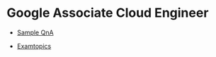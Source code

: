 # Google Associate Cloud Engineer

- [Sample QnA](https://docs.google.com/forms/d/e/1FAIpQLSfexWKtXT2OSFJ-obA4iT3GmzgiOCGvjrT9OfxilWC1yPtmfQ/viewform)

- [Examtopics](https://www.examtopics.com/exams/google/associate-cloud-engineer/view/)
<!--

Q2

You need to create a custom VPC with a single subnet. The subnet's range must be as large as possible. Which range should you use?
A. 0.0.0.0/0
B. 10.0.0.0/8
C. 172.16.0.0/12
D. 192.168.0.0/16

B

In Google Cloud Platform (GCP), when creating a VPC network, you should use the IP ranges that are reserved for private networks as defined by the RFC 1918. Here are the private IP address ranges defined by RFC 1918:

10.0.0.0 to 10.255.255.255 (10.0.0.0/8)
172.16.0.0 to 172.31.255.255 (172.16.0.0/12)
192.168.0.0 to 192.168.255.255 (192.168.0.0/16)
From the provided options:

A. 0.0.0.0/0: This is not a private IP address range. It represents all possible IP addresses.

B. 10.0.0.0/8: This is a private IP range that covers all IP addresses from 10.0.0.0 to 10.255.255.255. It's the largest range among the options.

C. 172.16.0.0/12: This is a private IP range, but it's smaller than 10.0.0.0/8.

D. 192.168.0.0/16: This is also a private IP range, but it's smaller than both B and C.

So, if you want the subnet's range to be as large as possible:

The correct answer is B. 10.0.0.0/8.


Q3

You want to select and configure a cost-effective solution for relational data on Google Cloud Platform. You are working with a small set of operational data in one geographic location. You need to support point-in-time recovery. What should you do?
A. Select Cloud SQL (MySQL). Verify that the enable binary logging option is selected.
B. Select Cloud SQL (MySQL). Select the create failover replicas option.
C. Select Cloud Spanner. Set up your instance with 2 nodes.
D. Select Cloud Spanner. Set up your instance as multi-regional.

A

특정 시점 복구를 사용하려면 바이너리 로깅을 활성화해야 합니다. 

바이너리 로깅을 활성화하면 쓰기 성능이 약간 저하됩니다.

B가 적합하지 않은 이유는 Failover replicas는 특정 시점을 기록하지 않고 복구를 위해 마지막 상태만 백업하기 때문입니다. Cloud Spanner는 대규모 데이터 세트에 적합하므로 C, D가 올바르지 않습니다.


Q4

You want to configure autohealing for network load balancing for a group of Compute Engine instances that run in multiple zones, using the fewest possible steps.
You need to configure re-creation of VMs if they are unresponsive after 3 attempts of 10 seconds each. What should you do?
A. Create an HTTP load balancer with a backend configuration that references an existing instance group. Set the health check to healthy (HTTP)
B. Create an HTTP load balancer with a backend configuration that references an existing instance group. Define a balancing mode and set the maximum RPS to 10.
C. Create a managed instance group. Set the Autohealing health check to healthy (HTTP)
D. Create a managed instance group. Verify that the autoscaling setting is on.

C

A, B에 해당하는 로드 밸런서 상태 확인은 VM을 중지하고 새 VM을 회전시키지 않으며 트래픽을 정상 VM으로 만 리디렉션합니다. 특히 B는 RPS가 균형을 위해 VM에 대한 초당 요청은 치유와 관련 없음

또한, 자동 확장이 관련이 없으므로 D는 잘못되었습니다.


Q5

You are using multiple configurations for gcloud. You want to review the configured Kubernetes Engine cluster of an inactive configuration using the fewest possible steps. What should you do?
A. Use gcloud config configurations describe to review the output.
B. Use gcloud config configurations activate and gcloud config list to review the output.
C. Use kubectl config get-contexts to review the output.
D. Use kubectl config use-context and kubectl config view to review the output.

D

Answer A: Using `gcloud config configurations described` will only show you the details of the current configuration, not the Kubernetes Engine cluster of an inactive configuration.

Answer B: Using `gcloud config configurations activate` and `gcloud config list` to review the output will only show you the list of configurations and activate one of them, but it won't provide you with the details of the Kubernetes Engine cluster of an inactive configuration.

Answer C: Using `kubectl config get-contexts` will only list the available contexts, including their clusters, but it won't provide you with the details of the Kubernetes Engine cluster of an inactive configuration.


Q9

You are deploying an application to App Engine. You want the number of instances to scale based on request rate. You need at least 3 unoccupied instances at all times. Which scaling type should you use?
A. Manual Scaling with 3 instances.
B. Basic Scaling with min_instances set to 3.
C. Basic Scaling with max_instances set to 3.
D. Automatic Scaling with min_idle_instances set to 3.

D

Q11
You need a dynamic way of provisioning VMs on Compute Engine. The exact specifications will be in a dedicated configuration file. You want to follow Google's recommended practices. Which method should you use?
A. Deployment Manager
B. Cloud Composer
C. Managed Instance Group
D. Unmanaged Instance Group

A

Deployment Manager is a configuration management tool that allows you to define and deploy a set of resources, including Compute Engine VMs, in a declarative manner. 

Managed Instance Group (option C) and Unmanaged Instance Group (option D) are Compute Engine features that allow you to group related VM instances and manage them as a single entity. However, they do not provide a dynamic way of provisioning VMs based on a configuration file like Deployment Manager does.

Managed Instance Groups (MIG) and Unmanaged Instance Groups can be used for managing groups of identical instances, but they might not be as suitable for dynamic provisioning based on a configuration file, as they are designed for maintaining a specified number of instances in a group.


Q13
You have a Dockerfile that you need to deploy on Kubernetes Engine. What should you do?
A. Use kubectl app deploy <dockerfilename>.
B. Use gcloud app deploy <dockerfilename>.
C. Create a docker image from the Dockerfile and upload it to Container Registry. Create a Deployment YAML file to point to that image. Use kubectl to create the deployment with that file.
D. Create a docker image from the Dockerfile and upload it to Cloud Storage. Create a Deployment YAML file to point to that image. Use kubectl to create the deployment with that file.

C
도커파일에서 도커 이미지를 만들고 컨테이너 레지스트에 업로드 후 해당 이미지를 가리키는 배포 YAML 파일을 만들어야 함, 또한 kubectl을 사용하여 GKE로 푸시 처리함

참고로 컨테이너 레지스트리는 도커 파일이 저장되는 곳으로 GKE, Cloud Run 또는

App Engine flexible에 배포 가능함

A의 경우는 도커 파일만 언급되었고 컨테이너 이미지가 없어서 불가함


Q20
You created an instance of SQL Server 2017 on Compute Engine to test features in the new version. You want to connect to this instance using the fewest number of steps. What should you do?
A. Install a RDP client on your desktop. Verify that a firewall rule for port 3389 exists.
B. Install a RDP client in your desktop. Set a Windows username and password in the GCP Console. Use the credentials to log in to the instance.
C. Set a Windows password in the GCP Console. Verify that a firewall rule for port 22 exists. Click the RDP button in the GCP Console and supply the credentials to log in.
D. Set a Windows username and password in the GCP Console. Verify that a firewall rule for port 3389 exists. Click the RDP button in the GCP Console, and supply the credentials to log in.

D
RDP 클릭 시 사용자 이름과 암호를 묻는 메시지가 표시되므로
이러한 자격 증명을 설정하고 포트가 열려 있는지 확인 후 연결을 해야 함
RDP 클라이언트를 다운로드해도 콘솔에서 RDP 파일 다운로드가 필요하여 수행 단계가 복잡함

* Remote Desktop Protocol (원격 데스크톱 프로토콜)

Q21
You have one GCP account running in your default region and zone and another account running in a non-default region and zone. You want to start a new
Compute Engine instance in these two Google Cloud Platform accounts using the command line interface. What should you do?
A. Create two configurations using gcloud config configurations create [NAME]. Run gcloud config configurations activate [NAME] to switch between accounts when running the commands to start the Compute Engine instances.
B. Create two configurations using gcloud config configurations create [NAME]. Run gcloud configurations list to start the Compute Engine instances.
C. Activate two configurations using gcloud configurations activate [NAME]. Run gcloud config list to start the Compute Engine instances.
D. Activate two configurations using gcloud configurations activate [NAME]. Run gcloud configurations list to start the Compute Engine instances.

A

두 개의 컨피그를 생성 후 원하는 구성을 활성화하는 것이 맞음

또한 gcloud config list 명령은 현재 활성 구성에 대한 속성을 나열할 뿐 컨피그를 시작하지 않으며

gcloud config configurations create [NAME] 명령어를 사용하는 것이 맞음


Q23
You are building a pipeline to process time-series data. Which Google Cloud Platform services should you put in boxes 1,2,3, and 4?

A. Cloud Pub/Sub, Cloud Dataflow, Cloud Datastore, BigQuery
B. Firebase Messages, Cloud Pub/Sub, Cloud Spanner, BigQuery
C. Cloud Pub/Sub, Cloud Storage, BigQuery, Cloud Bigtable
D. Cloud Pub/Sub, Cloud Dataflow, Cloud Bigtable, BigQuery

D

BigTable은 time-series data 스토리지에 적합함


Q24
You have a project for your App Engine application that serves a development environment. The required testing has succeeded and you want to create a new project to serve as your production environment. What should you do?
A. Use gcloud to create the new project, and then deploy your application to the new project.
B. Use gcloud to create the new project and to copy the deployed application to the new project.
C. Create a Deployment Manager configuration file that copies the current App Engine deployment into a new project.
D. Deploy your application again using gcloud and specify the project parameter with the new project name to create the new project.

A

Option B is wrong as the option to use gcloud app cp does not exist.
Option C is wrong as Deployment Manager does not copy the application, but allows you to specify all the resources needed for your application in a declarative format using yaml


Q27
You have sensitive data stored in three Cloud Storage buckets and have enabled data access logging. You want to verify activities for a particular user for these buckets, using the fewest possible steps. You need to verify the addition of metadata labels and which files have been viewed from those buckets. What should you do?
A. Using the GCP Console, filter the Activity log to view the information.
B. Using the GCP Console, filter the Stackdriver log to view the information.
C. View the bucket in the Storage section of the GCP Console.
D. Create a trace in Stackdriver to view the information.

A

활동 로깅은 앱 사용자의 요청을 참조하기 때문

활동 로그와 감사 로그는 모두 stackdriver 로그이나 활동 로그는 사용자의 요청을 참조하고

감사 로그는 관리자의 요청을 참조함. 질문은 특정 사용자의 활동을 확인하고 싶다고 함


Q28
You are the project owner of a GCP project and want to delegate control to colleagues to manage buckets and files in Cloud Storage. You want to follow Google- recommended practices. Which IAM roles should you grant your colleagues?

A. Project Editor
B. Storage Admin
C. Storage Object Admin
D. Storage Object Creator

​

정답 : B

스토리지 관리자는 버킷 및 객체에 대한 모든 권한을 부여함
delegate를 통해 colleagues(동료)에게 권한을 위임한다는 문제가 핵심
(C) doesn't have control over the buckets.

Q29

You have an object in a Cloud Storage bucket that you want to share with an external company. The object contains sensitive data. You want access to the content to be removed after four hours. The external company does not have a Google account to which you can grant specific user-based access privileges. You want to use the most secure method that requires the fewest steps. What should you do?
A. Create a signed URL with a four-hour expiration and share the URL with the company.
B. Set object access to 'public' and use object lifecycle management to remove the object after four hours.
C. Configure the storage bucket as a static website and furnish the object's URL to the company. Delete the object from the storage bucket after four hours.
D. Create a new Cloud Storage bucket specifically for the external company to access. Copy the object to that bucket. Delete the bucket after four hours have passed.

A
Signed URL 사용하면 시간제한을 둘 수 있음
Answer C is incorrect because configuring the storage bucket as a static website would make the entire bucket contents available publicly, which is not secure.

Q30
You are creating a Google Kubernetes Engine (GKE) cluster with a cluster autoscaler feature enabled. You need to make sure that each node of the cluster will run a monitoring pod that sends container metrics to a third-party monitoring solution. What should you do?
A. Deploy the monitoring pod in a StatefulSet object.
B. Deploy the monitoring pod in a DaemonSet object.
C. Reference the monitoring pod in a Deployment object.
D. Reference the monitoring pod in a cluster initializer at the GKE cluster creation time.

B

Daemonset 개체에 모니터링 pod을 배포하면 모든 컨테니어 측정 항목을 내보낼 수 있음

DaemonSets ensure that one running instance of the pod is scheduled on every node in the cluster. This means that even if the cluster autoscaler scales the cluster up or down, the monitoring pod will continue to run on each node.


Q31
You want to send and consume Cloud Pub/Sub messages from your App Engine application. The Cloud Pub/Sub API is currently disabled. You will use a service account to authenticate your application to the API. You want to make sure your application can use Cloud Pub/Sub. What should you do?
A. Enable the Cloud Pub/Sub API in the API Library on the GCP Console.
B. Rely on the automatic enablement of the Cloud Pub/Sub API when the Service Account accesses it.
C. Use Deployment Manager to deploy your application. Rely on the automatic enablement of all APIs used by the application being deployed.
D. Grant the App Engine Default service account the role of Cloud Pub/Sub Admin. Have your application enable the API on the first connection to Cloud Pub/ Sub.

A
프로젝트에 Pub/Sub API 사용 설정을 먼저 활성화해야 함

Q34
You want to verify the IAM users and roles assigned within a GCP project named my-project. What should you do?
A. Run gcloud iam roles list. Review the output section.
B. Run gcloud iam service-accounts list. Review the output section.
C. Navigate to the project and then to the IAM section in the GCP Console. Review the members and roles.
D. Navigate to the project and then to the Roles section in the GCP Console. Review the roles and status.

C

프로젝트 선택 후 IAM 클릭 후 사용자와 역할을 확인해야 돼서 C가 정답

A는 역할에 대한 정보만 제공해서 오답, B는 서비스 계정만 제공해서 오답

D는 IAM 내부에 있는 내용이라서 오답

To verify the IAM users and roles assigned within a GCP project, you can navigate to the project and then to the IAM section in the GCP Console. In the IAM section, you can review the members and roles assigned to the project. This will allow you to see who has what level of access to the project resources.

Answer A is incorrect because it lists the roles available in the project, but it does not show the IAM users and roles assigned to those roles.

Answer B is incorrect because it lists the service accounts in the project, but it does not show the IAM users and roles assigned to those service accounts.

Answer D is incorrect because it lists the roles available in the project, but it does not show the IAM users and roles assigned to those roles.

Q37
You created a Google Cloud Platform project with an App Engine application inside the project. You initially configured the application to be served from the us- central region. Now you want the application to be served from the asia-northeast1 region. What should you do?
A. Change the default region property setting in the existing GCP project to asia-northeast1.
B. Change the region property setting in the existing App Engine application from us-central to asia-northeast1.
C. Create a second App Engine application in the existing GCP project and specify asia-northeast1 as the region to serve your application.
D. Create a new GCP project and create an App Engine application inside this new project. Specify asia-northeast1 as the region to serve your application.

D

프로젝트 내에 App Engine 애플리케이션이 하나만 있을 수 있기 때문
C는 GCP에 두 개의 앱 엔진 애플리케이션이 있을 수 없기 때문에 오답
또한, 생성된 후 App Engine 애플리케이션의 위치를 변경할 수 없기 때문에 A, B는 오답

Q40
You have an instance group that you want to load balance. You want the load balancer to terminate the client SSL session. The instance group is used to serve a public web application over HTTPS. You want to follow Google-recommended practices. What should you do?
A. Configure an HTTP(S) load balancer.
B. Configure an internal TCP load balancer.
C. Configure an external SSL proxy load balancer.
D. Configure an external TCP proxy load balancer.

A

Google recommends using an HTTP(S) load balancer for terminating SSL sessions and load-balancing traffic to an instance group serving a public web application over HTTPS.

Q41

You have 32 GB of data in a single file that you need to upload to a Nearline Storage bucket. The WAN connection you are using is rated at 1 Gbps, and you are the only one on the connection. You want to use as much of the rated 1 Gbps as possible to transfer the file rapidly. How should you upload the file?
A. Use the GCP Console to transfer the file instead of gsutil.
B. Enable parallel composite uploads using gsutil on the file transfer.
C. Decrease the TCP window size on the machine initiating the transfer.
D. Change the storage class of the bucket from Nearline to Multi-Regional.

B

Correct answer is B as the bandwidth is good and its a single file, gsutil parallel composite uploads can be used to split the large file and upload in parallel.Refer GCP documentation

Q47
You want to configure 10 Compute Engine instances for availability when maintenance occurs. Your requirements state that these instances should attempt to automatically restart if they crash. Also, the instances should be highly available including during system maintenance. What should you do?
A. Create an instance template for the instances. Set the 'Automatic Restart' to on. Set the 'On-host maintenance' to Migrate VM instance. Add the instance template to an instance group.
B. Create an instance template for the instances. Set 'Automatic Restart' to off. Set 'On-host maintenance' to Terminate VM instances. Add the instance template to an instance group.
C. Create an instance group for the instances. Set the 'Autohealing' health check to healthy (HTTP).
D. Create an instance group for the instance. Verify that the 'Advanced creation options' setting for 'do not retry machine creation' is set to off.

A

Q48
C. Set Content-Type metadata to application/pdf on the PDF file objects.


Q49
You have a virtual machine that is currently configured with 2 vCPUs and 4 GB of memory. It is running out of memory. You want to upgrade the virtual machine to have 8 GB of memory. What should you do?
A. Rely on live migration to move the workload to a machine with more memory.
B. Use gcloud to add metadata to the VM. Set the key to required-memory-size and the value to 8 GB.
C. Stop the VM, change the machine type to n1-standard-8, and start the VM.
D. Stop the VM, increase the memory to 8 GB, and start the VM.

D

n1-standard-8은 8GB 메모리가 아니라 8개의 CPU 사용을 의미함

VM 인스턴스를 중지하지 않고 메모리 증설은 불가함

Q50
You have production and test workloads that you want to deploy on Compute Engine. Production VMs need to be in a different subnet than the test VMs. All the
VMs must be able to reach each other over Internal IP without creating additional routes. You need to set up VPC and the 2 subnets. Which configuration meets these requirements?
A. Create a single custom VPC with 2 subnets. Create each subnet in a different region and with a different CIDR range.
B. Create a single custom VPC with 2 subnets. Create each subnet in the same region and with the same CIDR range.
C. Create 2 custom VPCs, each with a single subnet. Create each subnet in a different region and with a different CIDR range.
D. Create 2 custom VPCs, each with a single subnet. Create each subnet in the same region and with the same CIDR range.

A
동일한 지역에서 같은 CIDR IP 범위를 가질 수 없기 때문에 B는 답이 아님

서브넷의 기본 및 보조 범위는 할당 된 범위, 동일한 네트워크에 있는 

다른 서브넷의 기본 또는 보조 범위와 겹칠 수 없음. 

또한, VPC는 본질적으로 글로벌이며, 서브넷은 지역적이지만 전 세계적으로 연결됨

그래서 서로 다른 서브넷에 대해 1개의 VPC와 서로 다른 CIDR을 만드는 것이 목적으로 충분함


Q52
Your company has a Google Cloud Platform project that uses BigQuery for data warehousing. Your data science team changes frequently and has few members.
You need to allow members of this team to perform queries. You want to follow Google-recommended practices. What should you do?
A. 1. Create an IAM entry for each data scientist's user account. 2. Assign the BigQuery jobUser role to the group.
B. 1. Create an IAM entry for each data scientist's user account. 2. Assign the BigQuery dataViewer user role to the group.
C. 1. Create a dedicated Google group in Cloud Identity. 2. Add each data scientist's user account to the group. 3. Assign the BigQuery jobUser role to the group.
D. 1. Create a dedicated Google group in Cloud Identity. 2. Add each data scientist's user account to the group. 3. Assign the BigQuery dataViewer user role to the group.

C

dataViewer는 사용자가 뷰에서 쿼리를 수행하고 데이터를 가져올 수 없어 B, D는 오답

Q53
A. 1. Create an ingress firewall rule with the following settings: ג€¢ Targets: all instances ג€¢ Source filter: IP ranges (with the range set to 10.0.2.0/24) ג€¢ Protocols: allow all 2. Create an ingress firewall rule with the following settings: ג€¢ Targets: all instances ג€¢ Source filter: IP ranges (with the range set to 10.0.1.0/24) ג€¢ Protocols: allow all
B. 1. Create an ingress firewall rule with the following settings: ג€¢ Targets: all instances with tier #2 service account ג€¢ Source filter: all instances with tier #1 service account ג€¢ Protocols: allow TCP:8080 2. Create an ingress firewall rule with the following settings: ג€¢ Targets: all instances with tier #3 service account ג€¢ Source filter: all instances with tier #2 service account ג€¢ Protocols: allow TCP: 8080
C. 1. Create an ingress firewall rule with the following settings: ג€¢ Targets: all instances with tier #2 service account ג€¢ Source filter: all instances with tier #1 service account ג€¢ Protocols: allow all 2. Create an ingress firewall rule with the following settings: ג€¢ Targets: all instances with tier #3 service account ג€¢ Source filter: all instances with tier #2 service account ג€¢ Protocols: allow all
D. 1. Create an egress firewall rule with the following settings: ג€¢ Targets: all instances ג€¢ Source filter: IP ranges (with the range set to 10.0.2.0/24) ג€¢ Protocols: allow TCP: 8080 2. Create an egress firewall rule with the following settings: ג€¢ Targets: all instances ג€¢ Source filter: IP ranges (with the range set to 10.0.1.0/24) ג€¢ Protocols: allow TCP: 8080

B

This question is designed to waste your time during the exam by making you read all those long answers. Remember that part of exam technique is not about knowing the product at all, but understanding multiple choice questions.

For example when two answers are very similar to each other, this can increase the likelihood that the correct answer is one of those two.

In this case it's an easy process of elimination as all answers are similar, we just need to filter out the wrong ones (and whacking the wrong answer in an exam is sometimes the best way to find the right one).

Two answers mention port 8080, and two mention all ports. Obviously we just need port 8080, so we can immediately eliminate those two questions that want all ports open. That gives us a 50/50 chance of getting this question right.

Of the remaining answers, one says "ingress" and the other "egress". We know that by default egress is permitted and ingress is not, so that makes "b" the only surviving choice.

Q54
You are given a project with a single Virtual Private Cloud (VPC) and a single subnetwork in the us-central1 region. There is a Compute Engine instance hosting an application in this subnetwork. You need to deploy a new instance in the same project in the europe-west1 region. This new instance needs access to the application. You want to follow Google-recommended practices. What should you do?
A. 1. Create a subnetwork in the same VPC, in europe-west1. 2. Create the new instance in the new subnetwork and use the first instance's private address as the endpoint.
B. 1. Create a VPC and a subnetwork in europe-west1. 2. Expose the application with an internal load balancer. 3. Create the new instance in the new subnetwork and use the load balancer's address as the endpoint.
C. 1. Create a subnetwork in the same VPC, in europe-west1. 2. Use Cloud VPN to connect the two subnetworks. 3. Create the new instance in the new subnetwork and use the first instance's private address as the endpoint.
D. 1. Create a VPC and a subnetwork in europe-west1. 2. Peer the 2 VPCs. 3. Create the new instance in the new subnetwork and use the first instance's private address as the endpoint.

A

ANSWER A is the correct answer because it follows Google's recommended practices of using a single VPC per project and creating a new subnetwork in the same VPC in the europe-west1 region. This allows the new instance to communicate with the existing instance using its private IP address as the endpoint.
ANSWER D is incorrect because VPC peering only works between VPCs in the same region, so it would not be possible to peer the existing VPC in us-central1 with a new VPC in europe-west1.

Q56

You have a website hosted on App Engine standard environment. You want 1% of your users to see a new test version of the website. You want to minimize complexity. What should you do?
A. Deploy the new version in the same application and use the --migrate option.
B. Deploy the new version in the same application and use the --splits option to give a weight of 99 to the current version and a weight of 1 to the new version.
C. Create a new App Engine application in the same project. Deploy the new version in that application. Use the App Engine library to proxy 1% of the requests to the new version.
D. Create a new App Engine application in the same project. Deploy the new version in that application. Configure your network load balancer to send 1% of the traffic to that new application.

B

--splits는 각 버전으로 이동해야 하는 트래픽 비율을 설명하는 키-값 쌍임

분할된 값이 함께 더해져 가중치로 사용됨

Q59
You are the organization and billing administrator for your company. The engineering team has the Project Creator role on the organization. You do not want the engineering team to be able to link projects to the billing account. Only the finance team should be able to link a project to a billing account, but they should not be able to make any other changes to projects. What should you do?
A. Assign the finance team only the Billing Account User role on the billing account.
B. Assign the engineering team only the Billing Account User role on the billing account.
C. Assign the finance team the Billing Account User role on the billing account and the Project Billing Manager role on the organization.
D. Assign the engineering team the Billing Account User role on the billing account and the Project Billing Manager role on the organization.

you can't link project to billing accounts without Project billing manager.
C is Correct


Q60
You have an application running in Google Kubernetes Engine (GKE) with cluster autoscaling enabled. The application exposes a TCP endpoint. There are several replicas of this application. You have a Compute Engine instance in the same region, but in another Virtual Private Cloud (VPC), called gce-network, that has no overlapping IP ranges with the first VPC. This instance needs to connect to the application on GKE. You want to minimize effort. What should you do?
A. 1. In GKE, create a Service of type LoadBalancer that uses the application's Pods as backend. 2. Set the service's externalTrafficPolicy to Cluster. 3. Configure the Compute Engine instance to use the address of the load balancer that has been created.
B. 1. In GKE, create a Service of type NodePort that uses the application's Pods as backend. 2. Create a Compute Engine instance called proxy with 2 network interfaces, one in each VPC. 3. Use iptables on this instance to forward traffic from gce-network to the GKE nodes. 4. Configure the Compute Engine instance to use the address of proxy in gce-network as endpoint.
C. 1. In GKE, create a Service of type LoadBalancer that uses the application's Pods as backend. 2. Add an annotation to this service: cloud.google.com/load-balancer-type: Internal 3. Peer the two VPCs together. 4. Configure the Compute Engine instance to use the address of the load balancer that has been created.
D. 1. In GKE, create a Service of type LoadBalancer that uses the application's Pods as backend. 2. Add a Cloud Armor Security Policy to the load balancer that whitelists the internal IPs of the MIG's instances. 3. Configure the Compute Engine instance to use the address of the load balancer that has been created.

C
둘 다 다른 VPC에 있기 때문에 VPC 피어링이 필요하며

A는 최소한의 노력이지만, 애플리케이션을 인터넷에 노출해야 되므로 추천하지 않는 방식

Q62
You want to run a single caching HTTP reverse proxy on GCP for a latency-sensitive website. This specific reverse proxy consumes almost no CPU. You want to have a 30-GB in-memory cache, and need an additional 2 GB of memory for the rest of the processes. You want to minimize cost. How should you run this reverse proxy?
A. Create a Cloud Memorystore for Redis instance with 32-GB capacity.
B. Run it on Compute Engine, and choose a custom instance type with 6 vCPUs and 32 GB of memory.
C. Package it in a container image, and run it on Kubernetes Engine, using n1-standard-32 instances as nodes.
D. Run it on Compute Engine, choose the instance type n1-standard-1, and add an SSD persistent disk of 32 GB.

A

ANSWER A is the most cost-effective solution for running a caching HTTP reverse proxy on GCP. Cloud Memorystore for Redis is a managed service that provides an in-memory cache for your applications. It offers a high throughput and low latency access to the Redis protocol. Cloud Memorystore offers an SLA of 99.9% availability and automatic failover for Redis instances. In this case, a 32-GB Redis instance is sufficient to accommodate the 30-GB cache and the additional 2 GB of memory required for the rest of the processes. This solution is highly scalable and allows you to increase the size of the Redis instance as your needs grow.

Answer D is wrong
This option involves using a general-purpose Compute Engine instance type with a relatively small amount of memory (n1-standard-1).
Adding an SSD persistent disk of 32 GB can be more expensive compared to using Cloud Memorystore for Redis.
While it's possible to achieve the desired configuration with Compute Engine, it might be overprovisioned in terms of CPU resources (n1-standard-1 has 1 vCPU).

Q63

You are hosting an application on bare-metal servers in your own data center. The application needs access to Cloud Storage. However, security policies prevent the servers hosting the application from having public IP addresses or access to the internet. You want to follow Google-recommended practices to provide the application with access to Cloud Storage. What should you do?
A. 1. Use nslookup to get the IP address for storage.googleapis.com. 2. Negotiate with the security team to be able to give a public IP address to the servers. 3. Only allow egress traffic from those servers to the IP addresses for storage.googleapis.com.
B. 1. Using Cloud VPN, create a VPN tunnel to a Virtual Private Cloud (VPC) in Google Cloud. 2. In this VPC, create a Compute Engine instance and install the Squid proxy server on this instance. 3. Configure your servers to use that instance as a proxy to access Cloud Storage.
C. 1. Use Migrate for Compute Engine (formerly known as Velostrata) to migrate those servers to Compute Engine. 2. Create an internal load balancer (ILB) that uses storage.googleapis.com as backend. 3. Configure your new instances to use this ILB as proxy.
D. 1. Using Cloud VPN or Interconnect, create a tunnel to a VPC in Google Cloud. 2. Use Cloud Router to create a custom route advertisement for 199.36.153.4/30. Announce that network to your on-premises network through the VPN tunnel. 3. In your on-premises network, configure your DNS server to resolve *.googleapis.com as a CNAME to restricted.googleapis.com.

D

Google Cloud Interconnect is a service that provides a dedicated and high-bandwidth connection between your on-premises network and Google Cloud.

Here's the rationale for choosing Option D:

Secure Connection with VPN/Interconnect: By using Cloud VPN or Interconnect, you establish a secure connection between your on-premises network and a Virtual Private Cloud (VPC) in Google Cloud. This ensures encrypted communication between your on-premises servers and Google Cloud.

Custom Route Advertisement: Cloud Router allows you to create custom route advertisements. By advertising a specific network (199.36.153.4/30), you can control the routing of traffic from your on-premises network to Google Cloud.

DNS Resolution: By configuring your DNS server to resolve *.googleapis.com as a CNAME to restricted.googleapis.com, you effectively redirect DNS requests for Cloud Storage to a restricted domain. This helps in adhering to security policies that prevent direct access to storage.googleapis.com.

Options A, B, and C are less suitable for the described scenario:

Option A: Giving public IP addresses to servers would violate the security policy. Restricting egress traffic to specific IP addresses may be challenging due to the dynamic nature of Google Cloud services.

Option B: While using a proxy is a common practice, it introduces an additional layer and may not be necessary in this scenario. It might also add complexity and latency to the data access.

Option C: Migrating servers to Compute Engine and using an internal load balancer for Cloud Storage access is a significant change that might not be necessary and could involve more complexity than needed.

Q64
You want to deploy an application on Cloud Run that processes messages from a Cloud Pub/Sub topic. You want to follow Google-recommended practices. What should you do?
A. 1. Create a Cloud Function that uses a Cloud Pub/Sub trigger on that topic. 2. Call your application on Cloud Run from the Cloud Function for every message.
B. 1. Grant the Pub/Sub Subscriber role to the service account used by Cloud Run. 2. Create a Cloud Pub/Sub subscription for that topic. 3. Make your application pull messages from that subscription.
C. 1. Create a service account. 2. Give the Cloud Run Invoker role to that service account for your Cloud Run application. 3. Create a Cloud Pub/Sub subscription that uses that service account and uses your Cloud Run application as the push endpoint.
D. 1. Deploy your application on Cloud Run on GKE with the connectivity set to Internal. 2. Create a Cloud Pub/Sub subscription for that topic. 3. In the same Google Kubernetes Engine cluster as your application, deploy a container that takes the messages and sends them to your application.

C

Q65
You need to deploy an application, which is packaged in a container image, in a new project. The application exposes an HTTP endpoint and receives very few requests per day. You want to minimize costs. What should you do?
A. Deploy the container on Cloud Run.
B. Deploy the container on Cloud Run on GKE.
C. Deploy the container on App Engine Flexible.
D. Deploy the container on GKE with cluster autoscaling and horizontal pod autoscaling enabled.

A

CloudRun 서비스는 HTTP 엔드 포인트를 노출하며, 하루에 거의 요청이 없기 때문에 GKE까지는 필요 없음
또한, CloudRun은 트래픽에 따라 즉시 0에서 자동으로 확장 및 축소되며
사용하는 정확한 리소스에 대해서만 비용을 청구함

A, as it does not include the infra services and its cheaper

Cloud Run
Cloud Run is a fully managed compute platform provided by Google Cloud that automatically scales your containerized applications. It is designed to abstract away the underlying infrastructure and allows developers to focus on building and deploying applications without managing the infrastructure.

Q66

Your company has an existing GCP organization with hundreds of projects and a billing account. Your company recently acquired another company that also has hundreds of projects and its own billing account. You would like to consolidate all GCP costs of both GCP organizations onto a single invoice. You would like to consolidate all costs as of tomorrow. What should you do?
A. Link the acquired company's projects to your company's billing account.
B. Configure the acquired company's billing account and your company's billing account to export the billing data into the same BigQuery dataset.
C. Migrate the acquired company's projects into your company's GCP organization. Link the migrated projects to your company's billing account.
D. Create a new GCP organization and a new billing account. Migrate the acquired company's projects and your company's projects into the new GCP organization and link the projects to the new billing account.

A

A is correct because linking all projects of the acquired organization to the main organization’s billing account will generate a single bill for all projects.
D is incorrect because there is no need to create a new organization for this.

Q67

You built an application on Google Cloud that uses Cloud Spanner. Your support team needs to monitor the environment but should not have access to table data.
You need a streamlined solution to grant the correct permissions to your support team, and you want to follow Google-recommended practices. What should you do?
A. Add the support team group to the roles/monitoring.viewer role
B. Add the support team group to the roles/spanner.databaseUser role.
C. Add the support team group to the roles/spanner.databaseReader role.
D. Add the support team group to the roles/stackdriver.accounts.viewer role.

A

Q68
For analysis purposes, you need to send all the logs from all of your Compute Engine instances to a BigQuery dataset called platform-logs. You have already installed the Cloud Logging agent on all the instances. You want to minimize cost. What should you do?
A. 
1. Give the BigQuery Data Editor role on the platform-logs dataset to the service accounts used by your instances. 
2. Update your instances' metadata to add the following value: logs-destination: bq://platform-logs.

B. 
1. In Cloud Logging, create a logs export with a Cloud Pub/Sub topic called logs as a sink. 
2. Create a Cloud Function that is triggered by messages in the logs topic. 
3. Configure that Cloud Function to drop logs that are not from Compute Engine and to insert Compute Engine logs in the platform-logs dataset.

C. 
1. In Cloud Logging, create a filter to view only Compute Engine logs. 
2. Click Create Export. 
3. Choose BigQuery as Sink Service, and the platform-logs dataset as Sink Destination.

D. 
1. Create a Cloud Function that has the BigQuery User role on the platform-logs dataset. 
2. Configure this Cloud Function to create a BigQuery Job that executes this query: INSERT INTO dataset.platform-logs (timestamp, log) SELECT timestamp, log FROM compute.logs WHERE timestamp > DATE_SUB(CURRENT_DATE(), INTERVAL 1 DAY) 
3. Use Cloud Scheduler to trigger this Cloud Function once a day.

C

Q69
You are using Deployment Manager to create a Google Kubernetes Engine cluster. Using the same Deployment Manager deployment, you also want to create a
DaemonSet in the kube-system namespace of the cluster. You want a solution that uses the fewest possible services. What should you do?
A. Add the cluster's API as a new Type Provider in Deployment Manager, and use the new type to create the DaemonSet.
B. Use the Deployment Manager Runtime Configurator to create a new Config resource that contains the DaemonSet definition.
C. With Deployment Manager, create a Compute Engine instance with a startup script that uses kubectl to create the DaemonSet.
D. In the cluster's definition in Deployment Manager, add a metadata that has kube-system as key and the DaemonSet manifest as value.

A

Q70 (*)
You are building an application that will run in your data center. The application will use Google Cloud Platform (GCP) services like AutoML. You created a service account that has appropriate access to AutoML. You need to enable authentication to the APIs from your on-premises environment. What should you do?
A. Use service account credentials in your on-premises application.
B. Use gcloud to create a key file for the service account that has appropriate permissions.
C. Set up direct interconnect between your data center and Google Cloud Platform to enable authentication for your on-premises applications.
D. Go to the IAM & admin console, grant a user account permissions similar to the service account permissions, and use this user account for authentication from your data center.

B

B resolve the requirement, and yes, C is a prerequisite for B, but only C doesn't solve the scenery.

Q73 (*)
You are setting up a Windows VM on Compute Engine and want to make sure you can log in to the VM via RDP. What should you do?
A. After the VM has been created, use your Google Account credentials to log in into the VM.
B. After the VM has been created, use gcloud compute reset-windows-password to retrieve the login credentials for the VM.
C. When creating the VM, add metadata to the instance using 'windows-password' as the key and a password as the value.
D. After the VM has been created, download the JSON private key for the default Compute Engine service account. Use the credentials in the JSON file to log in to the VM.

B

VM 생성 후 gcloud compute reset-windows-password를 사용하여
VM의 로그인 사용자 인증 정보를 검색
사용자가 윈도우 가상 머신 인스턴스의 비밀번호를 재 설정하고 검색할 수 있으며
윈도우 계정이 없는 경우 이 명령을 사용하면 계정이 생성되고 해당 새 계정의 암호가 반환됨

Q74
You want to configure an SSH connection to a single Compute Engine instance for users in the dev1 group. This instance is the only resource in this particular
Google Cloud Platform project that the dev1 users should be able to connect to. What should you do?
A. Set metadata to enable-oslogin=true for the instance. Grant the dev1 group the compute.osLogin role. Direct them to use the Cloud Shell to ssh to that instance.
B. Set metadata to enable-oslogin=true for the instance. Set the service account to no service account for that instance. Direct them to use the Cloud Shell to ssh to that instance.
C. Enable block project wide keys for the instance. Generate an SSH key for each user in the dev1 group. Distribute the keys to dev1 users and direct them to use their third-party tools to connect.
D. Enable block project wide keys for the instance. Generate an SSH key and associate the key with that instance. Distribute the key to dev1 users and direct them to use their third-party tools to connect.

A

개인 키를 배포하거나 다른 사람을 위해 SSH 키를 생성하면 안 되므로 C, D는 오답

B는 인스턴스에 SSH가 필요한 개발 그룹과 관련이 없는 서비스 계정에 대한 부분이라 오답


Q75
You need to produce a list of the enabled Google Cloud Platform APIs for a GCP project using the gcloud command line in the Cloud Shell. The project name is my-project. What should you do?
A. Run gcloud projects list to get the project ID, and then run gcloud services list --project <project ID>.
B. Run gcloud init to set the current project to my-project, and then run gcloud services list --available.
C. Run gcloud info to view the account value, and then run gcloud services list --account <Account>.
D. Run gcloud projects describe <project ID> to verify the project value, and then run gcloud services list --available.

A

For those, who have doubts:

`gcloud services list --available` returns not only the enabled services in the project but also services that CAN be enabled. Therefore, option B is incorrect.

Q78
You are using Google Kubernetes Engine with autoscaling enabled to host a new application. You want to expose this new application to the public, using HTTPS on a public IP address. What should you do?
A. Create a Kubernetes Service of type NodePort for your application, and a Kubernetes Ingress to expose this Service via a Cloud Load Balancer.
B. Create a Kubernetes Service of type ClusterIP for your application. Configure the public DNS name of your application using the IP of this Service.
C. Create a Kubernetes Service of type NodePort to expose the application on port 443 of each node of the Kubernetes cluster. Configure the public DNS name of your application with the IP of every node of the cluster to achieve load-balancing.
D. Create a HAProxy pod in the cluster to load-balance the traffic to all the pods of the application. Forward the public traffic to HAProxy with an iptable rule. Configure the DNS name of your application using the public IP of the node HAProxy is running on.

A

HAProxy is HTTP only, doesnt support HTTPS, so you can reject option D
Cluster IP - is an internal IP, you cannot expose public externally. reject option B

out of option A and C
C, port 443 is https but public DNS is not going to give you a load balancing
A is the right choice,
kubernets ingress exposes HTTPS

Q81
You are operating a Google Kubernetes Engine (GKE) cluster for your company where different teams can run non-production workloads. Your Machine Learning
(ML) team needs access to Nvidia Tesla P100 GPUs to train their models. You want to minimize effort and cost. What should you do?
A. Ask your ML team to add the ג€accelerator: gpuג€ annotation to their pod specification.
B. Recreate all the nodes of the GKE cluster to enable GPUs on all of them.
C. Create your own Kubernetes cluster on top of Compute Engine with nodes that have GPUs. Dedicate this cluster to your ML team.
D. Add a new, GPU-enabled, node pool to the GKE cluster. Ask your ML team to add the cloud.google.com/gke -accelerator: nvidia-tesla-p100 nodeSelector to their pod specification.

D

Q82
Your VMs are running in a subnet that has a subnet mask of 255.255.255.240. The current subnet has no more free IP addresses and you require an additional
10 IP addresses for new VMs. The existing and new VMs should all be able to reach each other without additional routes. What should you do?
A. Use gcloud to expand the IP range of the current subnet.
B. Delete the subnet, and recreate it using a wider range of IP addresses.
C. Create a new project. Use Shared VPC to share the current network with the new project.
D. Create a new subnet with the same starting IP but a wider range to overwrite the current subnet.

A

Q84
A. Create two configurations using gcloud config. Write a script that sets configurations as active, individually. For each configuration, use gcloud compute instances list to get a list of compute resources.

Q85
You have a large 5-TB AVRO file stored in a Cloud Storage bucket. Your analysts are proficient only in SQL and need access to the data stored in this file. You want to find a cost-effective way to complete their request as soon as possible. What should you do?
A. Load data in Cloud Datastore and run a SQL query against it.
B. Create a BigQuery table and load data in BigQuery. Run a SQL query on this table and drop this table after you complete your request.
C. Create external tables in BigQuery that point to Cloud Storage buckets and run a SQL query on these external tables to complete your request.
D. Create a Hadoop cluster and copy the AVRO file to NDFS by compressing it. Load the file in a hive table and provide access to your analysts so that they can run SQL queries.
C

Q87
You deployed an LDAP server on Compute Engine that is reachable via TLS through port 636 using UDP. You want to make sure it is reachable by clients over that port. What should you do?
A. Add the network tag allow-udp-636 to the VM instance running the LDAP server.
B. Create a route called allow-udp-636 and set the next hop to be the VM instance running the LDAP server.
C. Add a network tag of your choice to the instance. Create a firewall rule to allow ingress on UDP port 636 for that network tag.
D. Add a network tag of your choice to the instance running the LDAP server. Create a firewall rule to allow egress on UDP port 636 for that network tag.

C

*allow ingress*

LDAP stands for Lightweight Directory Access Protocol. It is a protocol used for accessing and maintaining distributed directory information services over an Internet Protocol (IP) network. LDAP is often used as a standard way for clients to search and update information in a directory service, which is a hierarchical and distributed database that stores information about users, groups, and other resources in a network.


Q90
You want to configure a solution for archiving data in a Cloud Storage bucket. The solution must be cost-effective. Data with multiple versions should be archived after 30 days. Previous versions are accessed once a month for reporting. This archive data is also occasionally updated at month-end. What should you do?
A. Add a bucket lifecycle rule that archives data with newer versions after 30 days to Coldline Storage.
B. Add a bucket lifecycle rule that archives data with newer versions after 30 days to Nearline Storage.
C. Add a bucket lifecycle rule that archives data from regional storage after 30 days to Coldline Storage.
D. Add a bucket lifecycle rule that archives data from regional storage after 30 days to Nearline Storage.

B

Nearline has min storage of 30 days, while Coldline has 90 days.

Q92
You want to select and configure a solution for storing and archiving data on Google Cloud Platform. You need to support compliance objectives for data from one geographic location. This data is archived after 30 days and needs to be accessed annually. What should you do?
A. Select Multi-Regional Storage. Add a bucket lifecycle rule that archives data after 30 days to Coldline Storage.
B. Select Multi-Regional Storage. Add a bucket lifecycle rule that archives data after 30 days to Nearline Storage.
C. Select Regional Storage. Add a bucket lifecycle rule that archives data after 30 days to Nearline Storage.
D. Select Regional Storage. Add a bucket lifecycle rule that archives data after 30 days to Coldline Storage.

D

The main thing here is how often the data is retrieved. The question is saying that data needs to be accessed annually - i.e. once a year. Therefore, you should choose Coldline Storage, as it implies less frequent access than Nearline. (Archival Storage would fit even better but there's no such option)

From the link you provided:

"Nearline Storage is ideal for data you plan to read or modify on average once per month or less."

and

"Coldline Storage is ideal for data you plan to read or modify at most once a quarter. "

Q93
Your company uses BigQuery for data warehousing. Over time, many different business units in your company have created 1000+ datasets across hundreds of projects. Your CIO wants you to examine all datasets to find tables that contain an employee_ssn column. You want to minimize effort in performing this task.
What should you do?
A. Go to Data Catalog and search for employee_ssn in the search box.
B. Write a shell script that uses the bq command line tool to loop through all the projects in your organization.
C. Write a script that loops through all the projects in your organization and runs a query on INFORMATION_SCHEMA.COLUMNS view to find the employee_ssn column.
D. Write a Cloud Dataflow job that loops through all the projects in your organization and runs a query on INFORMATION_SCHEMA.COLUMNS view to find employee_ssn column.

A

Data Catalog lets you search and tag entries such as BigQuery tables with metadata. Some examples of metadata that you can use for tagging include public and private tags, data stewards, and rich text overview.

Q94
You create a Deployment with 2 replicas in a Google Kubernetes Engine cluster that has a single preemptible node pool. After a few minutes, you use kubectl to examine the status of your Pod and observe that one of them is still in Pending status:

What is the most likely cause?
A. The pending Pod's resource requests are too large to fit on a single node of the cluster.
B. Too many Pods are already running in the cluster, and there are not enough resources left to schedule the pending Pod.
C. The node pool is configured with a service account that does not have permission to pull the container image used by the pending Pod.
D. The pending Pod was originally scheduled on a node that has been preempted between the creation of the Deployment and your verification of the Pods' status. It is currently being rescheduled on a new node.
D

When one of the nodes from the node pool is down because its a preemtible, all of their pods go down and the kube controller (which is an element running on control plance ) reallocates the pods to other nodes from their node pools and then those pods rill show as running (if the nodes accomplish the resource quotas) .
So basically what happend here is that we just did a kubectl get pods command inthe mid time where one of the nodes from the node pool went down and the cluster tried to reposition the pods into other nodes

Q96
Your company implemented BigQuery as an enterprise data warehouse. Users from multiple business units run queries on this data warehouse. However, you notice that query costs for BigQuery are very high, and you need to control costs. Which two methods should you use? (Choose two.)
A. Split the users from business units to multiple projects.
B. Apply a user- or project-level custom query quota for BigQuery data warehouse.
C. Create separate copies of your BigQuery data warehouse for each business unit.
D. Split your BigQuery data warehouse into multiple data warehouses for each business unit.
E. Change your BigQuery query model from on-demand to flat rate. Apply the appropriate number of slots to each Project.

BE

Q97
You are building a product on top of Google Kubernetes Engine (GKE). You have a single GKE cluster. For each of your customers, a Pod is running in that cluster, and your customers can run arbitrary code inside their Pod. You want to maximize the isolation between your customers' Pods. What should you do?
A. Use Binary Authorization and whitelist only the container images used by your customers' Pods.
B. Use the Container Analysis API to detect vulnerabilities in the containers used by your customers' Pods.
C. Create a GKE node pool with a sandbox type configured to gvisor. Add the parameter runtimeClassName: gvisor to the specification of your customers' Pods.
D. Use the cos_containerd image for your GKE nodes. Add a nodeSelector with the value cloud.google.com/gke-os-distribution: cos_containerd to the specification of your customers' Pods.
C

gVisor is the way to isolate. 

Q98
C. Change the primary key to not have monotonically increasing values.

Q101
You need to host an application on a Compute Engine instance in a project shared with other teams. You want to prevent the other teams from accidentally causing downtime on that application. Which feature should you use?
A. Use a Shielded VM.
B. Use a Preemptible VM.
C. Use a sole-tenant node.
D. Enable deletion protection on the instance.

D
실수를 방지하기 위해서는 인스턴스에 deleteProtection 속성을 설정하여 삭제되지 않도록 해야 함


Q102

Your organization needs to grant users access to query datasets in BigQuery but prevent them from accidentally deleting the datasets. You want a solution that follows Google-recommended practices. What should you do?
A. Add users to roles/bigquery user role only, instead of roles/bigquery dataOwner.
B. Add users to roles/bigquery dataEditor role only, instead of roles/bigquery dataOwner.
C. Create a custom role by removing delete permissions, and add users to that role only.
D. Create a custom role by removing delete permissions. Add users to the group, and then add the group to the custom role.

D


Q103
You have a developer laptop with the Cloud SDK installed on Ubuntu. The Cloud SDK was installed from the Google Cloud Ubuntu package repository. You want to test your application locally on your laptop with Cloud Datastore. What should you do?
A. Export Cloud Datastore data using gcloud datastore export.
B. Create a Cloud Datastore index using gcloud datastore indexes create.
C. Install the google-cloud-sdk-datastore-emulator component using the apt get install command.
D. Install the cloud-datastore-emulator component using the gcloud components install command.

D

Q104
Your company set up a complex organizational structure on Google Cloud. The structure includes hundreds of folders and projects. Only a few team members should be able to view the hierarchical structure. You need to assign minimum permissions to these team members, and you want to follow Google-recommended practices. What should you do?
A. Add the users to roles/browser role.
B. Add the users to roles/iam.roleViewer role.
C. Add the users to a group, and add this group to roles/browser.
D. Add the users to a group, and add this group to roles/iam.roleViewer role.

C

Browser - Read access to browse the hierarchy for a project, including the folder, organization, and allow policy

hierarchical : Browser


Q105
Your company has a single sign-on (SSO) identity provider that supports Security Assertion Markup Language (SAML) integration with service providers. Your company has users in Cloud Identity. You would like users to authenticate using your company's SSO provider. What should you do?
A. In Cloud Identity, set up SSO with Google as an identity provider to access custom SAML apps.
B. In Cloud Identity, set up SSO with a third-party identity provider with Google as a service provider.
C. Obtain OAuth 2.0 credentials, configure the user consent screen, and set up OAuth 2.0 for Mobile & Desktop Apps.
D. Obtain OAuth 2.0 credentials, configure the user consent screen, and set up OAuth 2.0 for Web Server Applications.

B

Q109
Your organization has user identities in Active Directory. Your organization wants to use Active Directory as their source of truth for identities. Your organization wants to have full control over the Google accounts used by employees for all Google services, including your Google Cloud Platform (GCP) organization. What should you do?
A. Use Google Cloud Directory Sync (GCDS) to synchronize users into Cloud Identity.
B. Use the cloud Identity APIs and write a script to synchronize users to Cloud Identity.
C. Export users from Active Directory as a CSV and import them to Cloud Identity via the Admin Console.
D. Ask each employee to create a Google account using self signup. Require that each employee use their company email address and password.

A
GCDS를 사용하면 AD/LDAP 서비스의 사용자, 그룹 및 기타 데이터를

구글 클라우드 도메인 디렉터리로 동기화할 수 있음

Q110
You have successfully created a development environment in a project for an application. This application uses Compute Engine and Cloud SQL. Now you need to create a production environment for this application. The security team has forbidden the existence of network routes between these 2 environments and has asked you to follow Google-recommended practices. What should you do?
A. Create a new project, enable the Compute Engine and Cloud SQL APIs in that project, and replicate the setup you have created in the development environment.
B. Create a new production subnet in the existing VPC and a new production Cloud SQL instance in your existing project, and deploy your application using those resources.
C. Create a new project, modify your existing VPC to be a Shared VPC, share that VPC with your new project, and replicate the setup you have in the development environment in that new project in the Shared VPC.
D. Ask the security team to grant you the Project Editor role in an existing production project used by another division of your company. Once they grant you that role, replicate the setup you have in the development environment in that project.

A

모범 사례는 프로덕션 환경의 경우 새로운 프로젝트를 만드는 것

공유 VPC는 보안 팀의 규칙을 위반하는 방식이기 때문에 제외

또한, 프로젝트 설정에서 복제하는 것은 모범 사례가 아님

Q115

You need to reduce GCP service costs for a division of your company using the fewest possible steps. You need to turn off all configured services in an existing
GCP project. What should you do?
A. 1. Verify that you are assigned the Project Owners IAM role for this project. 2. Locate the project in the GCP console, click Shut down and then enter the project ID.
B. 1. Verify that you are assigned the Project Owners IAM role for this project. 2. Switch to the project in the GCP console, locate the resources and delete them.
C. 1. Verify that you are assigned the Organizational Administrator IAM role for this project. 2. Locate the project in the GCP console, enter the project ID and then click Shut down.
D. 1. Verify that you are assigned the Organizational Administrators IAM role for this project. 2. Switch to the project in the GCP console, locate the resources and delete them.

A

프로젝트 소유자가 프로젝트를 종료 또는 삭제하는 것이 맞음

Q117
An employee was terminated, but their access to Google Cloud was not removed until 2 weeks later. You need to find out if this employee accessed any sensitive customer information after their termination. What should you do?
A. View System Event Logs in Cloud Logging. Search for the user's email as the principal.
B. View System Event Logs in Cloud Logging. Search for the service account associated with the user.
C. View Data Access audit logs in Cloud Logging. Search for the user's email as the principal.
D. View the Admin Activity log in Cloud Logging. Search for the service account associated with the user.

C

Data Access audit logs provide detailed information about accesses to your Google Cloud resources. 

*ACCESS* Audit logs

Q119
Your company has a large quantity of unstructured data in different file formats. You want to perform ETL transformations on the data. You need to make the data accessible on Google Cloud so it can be processed by a Dataflow job. What should you do?
A. Upload the data to BigQuery using the bq command line tool.
B. Upload the data to Cloud Storage using the gsutil command line tool.
C. Upload the data into Cloud SQL using the import function in the console.
D. Upload the data into Cloud Spanner using the import function in the console.
B

Unstructured : Cloud Storage

Q120
You need to manage multiple Google Cloud projects in the fewest steps possible. You want to configure the Google Cloud SDK command line interface (CLI) so that you can easily manage multiple projects. What should you do?
A. 1. Create a configuration for each project you need to manage. 2. Activate the appropriate configuration when you work with each of your assigned Google Cloud projects.
B. 1. Create a configuration for each project you need to manage. 2. Use gcloud init to update the configuration values when you need to work with a non-default project
C. 1. Use the default configuration for one project you need to manage. 2. Activate the appropriate configuration when you work with each of your assigned Google Cloud projects.
D. 1. Use the default configuration for one project you need to manage. 2. Use gcloud init to update the configuration values when you need to work with a non-default project.
A

Cloud SDK comes with a default configuration.
Multiple configurations. Activate to switch between configurations.

[[[31~40]]]
[Q]
Your managed instance group raised an alert stating that new instance creation has failed to create new instances. You need to maintain the number of running instances specified by the template to be able to process expected application traffic. What should you do?

A. Create an instance template that contains valid syntax which will be used by the instance group. Delete any persistent disks with the same name as instance names.

B. Create an instance template that contains valid syntax that will be used by the instance group. Verify that the instance name and persistent disk name values are not the same in the template.

C. Verify that the instance template being used by the instance group contains valid syntax. Delete any persistent disks with the same name as instance names. Set the disks.autoDelete property to true in the instance template.

D. Delete the current instance template and replace it with a new instance template. Verify that the instance name and persistent disk name values are not the same in the template. Set the disks.autoDelete property to true in the instance template.

D

[Q]
Your company is moving from an on-premises environment to Google Cloud Platform (GCP). You have multiple development teams that use Cassandra environments as backend databases. They all need a development environment that is isolated from other Cassandra instances. You want to move to GCP quickly and with minimal support effort. What should you do?

A. 1. Build an instruction guide to install Cassandra on GCP. 2. Make the instruction guide accessible to your developers.

B. 1. Advise your developers to go to Cloud Marketplace. 2. Ask the developers to launch a Cassandra image for their development work.

C. 1. Build a Cassandra Compute Engine instance and take a snapshot of it. 2. Use the snapshot to create instances for your developers.

D. 1. Build a Cassandra Compute Engine instance and take a snapshot of it. 2. Upload the snapshot to Cloud Storage and make it accessible to your developers. 3. Build instructions to create a Compute Engine instance from the snapshot so that developers can do it themselves.

정답 : B

최소한의 노력이기 때문에 마켓 플레이스가 엄청 간단함
A와 D는 오랜 시간이 필요하고, C는 서포트와 노력이 필요함

You have an application that uses Cloud Spanner as a backend database. The application has a very predictable traffic pattern. You want to automatically scale up or down the number of Spanner nodes depending on traffic. What should you do?

A. Create a cron job that runs on a scheduled basis to review stackdriver monitoring metrics, and then resize the Spanner instance accordingly.

B. Create a Stackdriver alerting policy to send an alert to oncall SRE emails when Cloud Spanner CPU exceeds the threshold. SREs would scale resources up or down accordingly.

C. Create a Stackdriver alerting policy to send an alert to Google Cloud Support email when Cloud Spanner CPU exceeds your threshold. Google support would scale resources up or down accordingly.

D. Create a Stackdriver alerting policy to send an alert to webhook when Cloud Spanner CPU is over or under your threshold. Create a Cloud Function that listens to HTTP and resizes Spanner resources accordingly.


정답 : D

매우 예측 가능한 패턴이라고 해서 크론 작업이 괜찮을 것 같지만
역시나 타임 기반 트리거보다는 이벤트 기반 트리거가 낫다고 생각함

[Q]
I understand the reasoning behind option A, and it's valid to consider periodic scaling based on predictable traffic patterns. However, the question specifically asks for automatic scaling based on traffic, and using a cron job to review monitoring metrics periodically is a more manual and less dynamic approach compared to real-time alerting.
Your company publishes large files on an Apache web server that runs on a Compute Engine instance. The Apache web server is not the only application running in the project. You want to receive an email when the egress network costs for the server exceed 100 dollars for the current month as measured by Google Cloud

Platform (GCP). What should you do?

A. Set up a budget alert on the project with an amount of 100 dollars, a threshold of 100%, and notification type of "email."

B. Set up a budget alert on the billing account with an amount of 100 dollars, a threshold of 100%, and notification type of "email."

C. Export the billing data to BigQuery. Create a Cloud Function that uses BigQuery to sum the egress network costs of the exported billing data for the Apache web server for the current month and sends an email if it is over 100 dollars. Schedule the Cloud Function using Cloud Scheduler to run hourly.

D. Use the Stackdriver Logging Agent to export the Apache web server logs to Stackdriver Logging. Create a Cloud Function that uses BigQuery to parse the HTTP response log data in Stackdriver for the current month and sends an email if the size of all HTTP responses, multiplied by current GCP egress prices, totals over 100 dollars. Schedule the Cloud Function using Cloud Scheduler to run hourly.



정답 : C


아파치 웹서버가 프로젝트에서 실행되는 유일한 응용 프로그램이 아니기 때문에 A는 오답이며
B는 틀렸고, D는 복잡함

[Q]

You have an application that receives SSL-encrypted TCP traffic on port 443. Clients for this application are located all over the world. You want to minimize latency for the clients. Which load balancing option should you use?

A. HTTPS Load Balancer

B. Network Load Balancer

C. SSL Proxy Load Balancer

D. Internal TCP/UDP Load Balancer. Add a firewall rule allowing ingress traffic from 0.0.0.0/0 on the target instances.

​

정답 : C

SSL 프록시는 443 포트가 필요함

또한, 페이지 로드 속도를 향상시키고, 웹 서버에서 응답이 빠르며 더 나은 웹 서버 성능을 보장함


[Q]
You have an application on a general-purpose Compute Engine instance that is experiencing excessive disk read throttling on its Zonal SSD Persistent Disk. The application primarily reads large files from disk. The disk size is currently 350 GB. You want to provide the maximum amount of throughput while minimizing costs.

What should you do?

A. Increase the size of the disk to 1 TB.

B. Increase the allocated CPU to the instance.

C. Migrate to use a Local SSD on the instance.

D. Migrate to use a Regional SSD on the instance.



정답 : C

로컬 SSD에 더 많은 IOPS가 있으며 1TB 영구 영역 디스크보다 비용도 저렴함

[Q]
Your Dataproc cluster runs in a single Virtual Private Cloud (VPC) network in a single subnet with range 172.16.20.128/25. There are no private IP addresses available in the VPC network. You want to add new VMs to communicate with your cluster using the minimum number of steps. What should you do?

A. Modify the existing subnet range to 172.16.20.0/24.

B. Create a new Secondary IP Range in the VPC and configure the VMs to use that range.

C. Create a new VPC network for the VMs. Enable VPC Peering between the VMs' VPC network and the Dataproc cluster VPC network.

D. Create a new VPC network for the VMs with a subnet of 172.32.0.0/16. Enable VPC network Peering between the Dataproc VPC network and the VMs VPC network. Configure a custom Route exchange.


정답 : A

사이트는 C가 정답이라고 하지만 토론을 보면 A와 C가 분분하지만 A가 최소 방법

SUBNET의 IP 범위를 24로 확장하려면 다음과 같음

gcloud compute networks subnets expand-ip-range USBNET --region = REGION --prefix-length=24

참고로 서브넷을 확장할 수는 있지만 축소할 수는 없음

질문은 확장이기 때문에 가능하며 /25는 128개의 IP를 제공하지만, 24로 확장하면 256으로 증가함

[Q]
You manage an App Engine Service that aggregates and visualizes data from BigQuery. The application is deployed with the default App Engine Service account.

The data that needs to be visualized resides in a different project managed by another team. You do not have access to this project, but you want your application to be able to read data from the BigQuery dataset. What should you do?

A. Ask the other team to grant your default App Engine Service account the role of BigQuery Job User.

B. Ask the other team to grant your default App Engine Service account the role of BigQuery Data Viewer.

C. In Cloud IAM of your project, ensure that the default App Engine service account has the role of BigQuery Data Viewer.

D. In Cloud IAM of your project, grant a newly created service account from the other team the role of BigQuery Job User in your project.

​

정답 : B

액세스에 필요한 리소스는 다른 프로젝트에 있으며

BigQuery 데이터 뷰어 역할에 적절한 설명임

참고로 작업 사용자 역할은 쿼리를 실행할 수 있는 권한은 있으나 

데이터를 읽을 수 있는 권한은 부여하지 않음

[Q]
You have deployed an application on a single Compute Engine instance. The application writes logs to disk. Users start reporting errors with the application. You want to diagnose the problem. What should you do?

A. Navigate to Cloud Logging and view the application logs.

B. Connect to the instance's serial console and read the application logs.

C. Configure a Health Check on the instance and set a Low Healthy Threshold value.

D. Install and configure the Cloud Logging Agent and view the logs from Cloud Logging.
​

정답 : A

인스턴스에 있는 앱은 로그/오류를 로깅에 전송하므로 에이전트가 필요 없음

[Q]
You built an application on your development laptop that uses Google Cloud services. Your application uses Application Default Credentials for authentication and works fine on your development laptop. You want to migrate this application to a Compute Engine virtual machine (VM) and set up authentication using Google- recommended practices and minimal changes. What should you do?

A. Assign appropriate access for Google services to the service account used by the Compute Engine VM.

B. Create a service account with appropriate access for Google services, and configure the application to use this account.

C. Store credentials for service accounts with appropriate access for Google services in a config file, and deploy this config file with your application.

D. Store credentials for your user account with appropriate access for Google services in a config file, and deploy this config file with your application.
​

정답 : B

수동으로 자격 증명 전달 애플리케이션이 기본 서비스 계정을 제공하는 GCP 환경 외부에서 실행되는 경우 수동으로 계정을 만들어야 함.

[Q]
You need to create a Compute Engine instance in a new project that doesn't exist yet. What should you do?

A. Using the Cloud SDK, create a new project, enable the Compute Engine API in that project, and then create the instance specifying your new project.

B. Enable the Compute Engine API in the Cloud Console, use the Cloud SDK to create the instance, and then use the """"project flag to specify a new project.

C. Using the Cloud SDK, create the new instance, and use the """"project flag to specify the new project. Answer yes when prompted by Cloud SDK to enable the Compute Engine API.

D. Enable the Compute Engine API in the Cloud Console. Go to the Compute Engine section of the Console to create a new instance, and look for the Create In A New Project option in the creation form.


정답 : A

사이트는 B가 정답이라고 하지만 토론을 보면 A가 압도적

프로젝트 생성은 가장 첫 번째 단계이며 VM 생성을 위해 필요한 것은 프로젝트와 Compute API

[Q]
Your company runs one batch process in an on-premises server that takes around 30 hours to complete. The task runs monthly, can be performed offline, and must be restarted if interrupted. You want to migrate this workload to the cloud while minimizing cost. What should you do?

A. Migrate the workload to a Compute Engine Preemptible VM.

B. Migrate the workload to a Google Kubernetes Engine cluster with Preemptible nodes.

C. Migrate the workload to a Compute Engine VM. Start and stop the instance as needed.

D. Create an Instance Template with Preemptible VMs On. Create a Managed Instance Group from the template and adjust Target CPU Utilization. Migrate the workload.


정답 : C

사이트는 B가 정답이라고 하지만, 토론을 보면 C가 많음

중단된 경우 다시 시작해야 돼서 선점형을 진행하지 않는 것으로 판단됨

또한, 선점형은 24시간 미만의 일괄 작업에 적합함

그리고 쿠버네티스 엔진은 비용 효율적인 솔루션이 아님

[Q]
You have downloaded and installed the gcloud command line interface (CLI) and have authenticated with your Google Account. Most of your Compute Engine instances in your project run in the europe-west1-d zone. You want to avoid having to specify this zone with each CLI command when managing these instances.

What should you do?

A. Set the europe-west1-d zone as the default zone using the gcloud config subcommand.

B. In the Settings page for Compute Engine under Default location, set the zone to europe""west1-d.

C. In the CLI installation directory, create a file called default.conf containing zone=europe""west1""d.

D. Create a Metadata entry on the Compute Engine page with key compute/zone and value europe""west1""d.


정답 : A

사이트는 C가 정답이라고 하지만 토론을 보면 A가 압도적

CLI 기반 실행을 찾는 키워드이므로 A가 정답

gcloud config set compute / regoin <ZONE>

[Q]
The core business of your company is to rent out construction equipment at a large scale. All the equipment that is being rented out has been equipped with multiple sensors that send event information every few seconds. These signals can vary from engine status, distance traveled, fuel level, and more. Customers are billed based on the consumption monitored by these sensors. You expect high throughput "" up to thousands of events per hour per device "" and need to retrieve consistent data based on the time of the event. Storing and retrieving individual signals should be atomic. What should you do?

A. Create a file in Cloud Storage per device and append new data to that file.

B. Create a file in Cloud Filestore per device and append new data to that file.

C. Ingest the data into Datastore. Store data in an entity group based on the device.

D. Ingest the data into Cloud Bigtable. Create a row key based on the event timestamp.


정답 : D

사이트는 C가 정답이라고 하지만 D가 압도적

BIG 및 Atomic에 필요한 것은 Cloud Bigtable

Datastore는 완전히 원자성이 아니며 Storage는 이벤트 시간을 기준으로 데이터를 내보낼 수 있는 옵션이 아님, Filestore는 파일 저장소라서 더욱 아님


[Q]
You are asked to set up application performance monitoring on Google Cloud projects A, B, and C as a single pane of glass. You want to monitor CPU, memory, and disk. What should you do?

A. Enable API and then share charts from project A, B, and C.

B. Enable API and then give the metrics.reader role to projects A, B, and C.

C. Enable API and then use default dashboards to view all projects in sequence.

D. Enable API, create a workspace under project A, and then add project B and C.

정답 : D

사이트는 C가 정답이라고 하지만 토론은 C가 압도적

workspace는 여러 프로젝트를 모니터링하는 작업 공간임

[Q]
You created several resources in multiple Google Cloud projects. All projects are linked to different billing accounts. To better estimate future charges, you want to have a single visual representation of all costs incurred. You want to include new cost data as soon as possible. What should you do?

A. Configure Billing Data Export to BigQuery and visualize the data in Data Studio.

B. Visit the Cost Table page to get a CSV export and visualize it using Data Studio.

C. Fill all resources in the Pricing Calculator to get an estimate of the monthly cost.

D. Use the Reports view in the Cloud Billing Console to view the desired cost information.
​

정답 : A

서비스 계정을 사용하여 모든 것을 단일 BigQuery로 결합 후 데이터 스튜디오로 푸시 하여 분석

[Q]
Your company has workloads running on Compute Engine and on-premises. The Google Cloud Virtual Private Cloud (VPC) is connected to your WAN over a

Virtual Private Network (VPN). You need to deploy a new Compute Engine instance and ensure that no public Internet traffic can be routed to it. What should you do?

A. Create the instance without a public IP address.

B. Create the instance with Private Google Access enabled.

C. Create a deny-all egress firewall rule on the VPC network.

D. Create a route on the VPC to route all traffic to the instance over the VPN tunnel.


정답 : A

사이트는 B가 답이라고 하지만 토론은 A가 압도적

B는 내부 통신을 허용하지만 공용 트래픽을 제한하지 않음

C는 모두 거부하는 것이 좋지만 송신을 위한 것 (Ingress로 해야 함)

D는 퍼블릭 인터넷 트래픽이 인스턴스에 도달하는 것을 방지하는 문제를 해결하지 못함

[Q]
Your team maintains the infrastructure for your organization. The current infrastructure requires changes. You need to share your proposed changes with the rest of the team. You want to follow Google's recommended best practices. What should you do?

A. Use Deployment Manager templates to describe the proposed changes and store them in a Cloud Storage bucket.

B. Use Deployment Manager templates to describe the proposed changes and store them in Cloud Source Repositories.

C. Apply the change in a development environment, run gcloud compute instances list, and then save the output in a shared Storage bucket.

D. Apply the change in a development environment, run gcloud compute instances list, and then save the output in Cloud Source Repositories.
​

정답 : B

요점은 제안된 변경으로 storage bucket은 변경 사항에 대해 주석을 달고 응답하고 변경 사항을 비교할 수 없음

Cloud Depolyment Manager 템플릿도 인프라 코드이며 제안된 모든 변경 사항에 대해 버전 관리에 유효하며 bucket보다는 repositories가 맞음

[Q]

You have a Compute Engine instance hosting an application used between 9 AM and 6 PM on weekdays. You want to back up this instance daily for disaster recovery purposes. You want to keep the backups for 30 days. You want the Google-recommended solution with the least management overhead and the least number of services. What should you do?

A. 1. Update your instances' metadata to add the following value: snapshot""schedule: 0 1 * * * 2. Update your instances' metadata to add the following value: snapshot""retention: 30

B. 1. In the Cloud Console, go to the Compute Engine Disks page and select your instance's disk. 2. In the Snapshot Schedule section, select Create Schedule and configure the following parameters: "" Schedule frequency: Daily "" Start time: 1:00 AM "" 2:00 AM "" Autodelete snapshots after 30 days

C. 1. Create a Cloud Function that creates a snapshot of your instance's disk. 2. Create a Cloud Function that deletes snapshots that are older than 30 days. 3. Use Cloud Scheduler to trigger both Cloud Functions daily at 1:00 AM.

D. 1. Create a bash script in the instance that copies the content of the disk to Cloud Storage. 2. Create a bash script in the instance that deletes data older than 30 days in the backup Cloud Storage bucket. 3. Configure the instance's crontab to execute these scripts daily at 1:00 AM.
​

정답 : B

콘솔에서 작업하면 사용자 정의 스크립트 및 함수 또는 크론 작업을 생성할 필요가 없으며

스냅샷 기능을 활용하면 유지 보수를 최소화할 수 있음

[Q]
You have an application that uses Cloud Spanner as a database backend to keep current state information about users. Cloud Bigtable logs all events triggered by users. You export Cloud Spanner data to Cloud Storage during daily backups. One of your analysts asks you to join data from Cloud Spanner and Cloud

Bigtable for specific users. You want to complete this ad hoc request as efficiently as possible. What should you do?

A. Create a dataflow job that copies data from Cloud Bigtable and Cloud Storage for specific users.

B. Create a dataflow job that copies data from Cloud Bigtable and Cloud Spanner for specific users.

C. Create a Cloud Dataproc cluster that runs a Spark job to extract data from Cloud Bigtable and Cloud Storage for specific users.

D. Create two separate BigQuery external tables on Cloud Storage and Cloud Bigtable. Use the BigQuery console to join these tables through user fields, and apply appropriate filters.

​

정답 : D

사이트는 B가 정답이라고 하지만 토론을 보면 D가 압도적

BigQuery는 Cloud Bigtable, Cloud Storage, Google Drive, Cloud SQL에 대해서

직접 데이터 쿼리가 가능함

B의 경우는 대응만 하고 Join 처리에 대한 내용이 없음

[Q]
You have a batch workload that runs every night and uses a large number of virtual machines (VMs). It is fault-tolerant and can tolerate some of the VMs being terminated. The current cost of VMs is too high. What should you do?

A. Run a test using simulated maintenance events. If the test is successful, use preemptible N1 Standard VMs when running future jobs.

B. Run a test using simulated maintenance events. If the test is successful, use N1 Standard VMs when running future jobs.

C. Run a test using a managed instance group. If the test is successful, use N1 Standard VMs in the managed instance group when running future jobs.

D. Run a test using N1 standard VMs instead of N2. If the test is successful, use N1 Standard VMs when running future jobs.

​
정답 : A

사이트는 B가 정답이라고 하지만 토론을 보면 A가 압도적

우선 선점형(preemptible) 인스턴스는 일반 인스턴스보다 훨씬 저렴한 가격으로 만들고 실행 가능

선점형 인스턴스는 인스턴스 선점을 견딜 수 있는 내 결함성 애플리케이션에만 권장

[Q]
Your company runs its Linux workloads on Compute Engine instances. Your company will be working with a new operations partner that does not use Google

Accounts. You need to grant access to the instances to your operations partner so they can maintain the installed tooling. What should you do?

A. Enable Cloud IAP for the Compute Engine instances, and add the operations partner as a Cloud IAP Tunnel User.

B. Tag all the instances with the same network tag. Create a firewall rule in the VPC to grant TCP access on port 22 for traffic from the operations partner to instances with the network tag.

C. Set up Cloud VPN between your Google Cloud VPC and the internal network of the operations partner.

D. Ask the operations partner to generate SSH key pairs, and add the public keys to the VM instances.

​
정답 : A

사이트는 B가 정답이라고 하지만, 토론을 보면 A가 압도적

IAP를 사용하면 SSH가 외부 ID로 인스턴스를 계산할 수 있으며

IAP를 사용하면 HTTPS로 액세스 되는 애플리케이션에 대한 중앙 인증 계층을 설정할 수 있어

네트워크 수준 방화벽에 의존하는 대신 애플리케이션 수준 액세스 제어 모델 사용 가능
Cloud Identity-Aware Proxy (IAP) is a security feature provided by Google Cloud Platform (GCP) that allows you to control access to your web applications running on Google Cloud. It provides a layer of security for applications deployed on Google Cloud by verifying the identity of users and controlling their access based on predefined policies.

[Q]
You have created a code snippet that should be triggered whenever a new file is uploaded to a Cloud Storage bucket. You want to deploy this code snippet. What should you do?

A. Use App Engine and configure Cloud Scheduler to trigger the application using Pub/Sub.

B. Use Cloud Functions and configure the bucket as a trigger resource.

C. Use Google Kubernetes Engine and configure a CronJob to trigger the application using Pub/Sub.

D. Use Dataflow as a batch job, and configure the bucket as a data source.

​

정답 : B

사이트는 A가 정답이라고 하지만 토론을 보면 B가 압도적

Cloud Functions은 Cloud Storage에서 나오는 변경 알림에 응답 가능하며

이런 알림을 객체 생성, 삭제, 보관 및 메타 데이터 업데이트와 같은 버킷 내부의

다양한 이벤트에 대한 응답으로 트리거 되도록 구성할 수 있음

The most appropriate choice for triggering code in response to a new file upload to a Cloud Storage bucket is option B: Use Cloud Functions and configure the bucket as a trigger resource.

Google Cloud Pub/Sub is a messaging service that enables asynchronous communication between independent applications. Its primary purpose is to facilitate the decoupling of components in distributed systems, allowing them to communicate with each other in a scalable and reliable manner.

[Q]
You have been asked to set up Object Lifecycle Management for objects stored in storage buckets. The objects are written once and accessed frequently for 30 days. After 30 days, the objects are not read again unless there is a special need. The object should be kept for three years, and you need to minimize cost. What should you do?

A. Set up a policy that uses Nearline storage for 30 days and then moves to Archive storage for three years.

B. Set up a policy that uses Standard storage for 30 days and then moves to Archive storage for three years.

C. Set up a policy that uses Nearline storage for 30 days, then moves the Coldline for one year, and then moves to Archive storage for two years.

D. Set up a policy that uses Standard storage for 30 days, then moves to Coldline for one year, and then moves to Archive storage for two years.

​
​

정답 : B
자주 액세스 되기 때문에 Nearline 스토리지는 아니라고 생각됨,

특히 Nearline 스토리지는 액 세스 당 지불이 필요함

또한 아카이브 스토리지는 1년에 한번 미만으로 액세스하는 데이터 가장 적합하며

Coldline 스토리지보다 저렴함

[Q]
You are storing sensitive information in a Cloud Storage bucket. For legal reasons, you need to be able to record all requests that read any of the stored data. You want to make sure you comply with these requirements. What should you do?

A. Enable the Identity Aware Proxy API on the project.

B. Scan the bucker using the Data Loss Prevention API.

C. Allow only a single Service Account access to read the data.

D. Enable Data Access audit logs for the Cloud Storage API.

​

정답 : D

Cloud Audit Log는 두 가지 유형의 로그가 존재함 - 관리자 활동 로그, 데이터 액세스 로그

이걸로 충분히 저장된 데이터를 읽는 모든 요청사항의 기록을 확인할 수 있음



[Q]
You are the team lead of a group of 10 developers. You provided each developer with an individual Google Cloud Project that they can use as their personal sandbox to experiment with different Google Cloud solutions. You want to be notified if any of the developers are spending above $500 per month on their sandbox environment. What should you do?

A. Create a single budget for all projects and configure budget alerts on this budget.

B. Create a separate billing account per sandbox project and enable BigQuery billing exports. Create a Data Studio dashboard to plot the spending per billing account.

C. Create a budget per project and configure budget alerts on all of these budgets.

D. Create a single billing account for all sandbox projects and enable BigQuery billing exports. Create a Data Studio dashboard to plot the spending per project.


정답 : C

모든 프로젝트에 대해 단일 예산을 만들면 어떤 프로젝트의 개발자가 발생했는지 알 수 없음

프로젝트 당 하나의 예산이 해결 방법

[Q]
Your company uses a large number of Google Cloud services centralized in a single project. All teams have specific projects for testing and development. The

DevOps team needs access to all of the production services in order to perform their job. You want to prevent Google Cloud product changes from broadening their permissions in the future. You want to follow Google-recommended practices. What should you do?

A. Grant all members of the DevOps team the role of Project Editor on the organization level.

B. Grant all members of the DevOps team the role of Project Editor on the production project.

C. Create a custom role that combines the required permissions. Grant the DevOps team the custom role on the production project.

D. Create a custom role that combines the required permissions. Grant the DevOps team the custom role on the organization level.​

정답 : C

사이트는 A가 정답이라고 하지만 토론은 C가 압도적

DevOps 팀에서 작업 수행을 위해 모든 프로덕션 서비스에 접근이 필요하며

조직 레벨로 사용자 지정 권한을 부여하는 것은 너무 일이 커지기 때문에

프로덕션 프로젝트 레벨에 해당하는 C가 정답

-->

<!--

[Associate Cloud Engineer Sample Questions]

Question 2
 
You are managing your company’s first Google Cloud project. Project leads, developers, and internal testers will participate in the project, which includes sensitive information. You need to ensure that only specific members of the development team have access to sensitive information. You want to assign the appropriate Identity and Access Management (IAM) roles that also require the least amount of maintenance. What should you do?
A. Assign a basic role to each user.
B. Create groups. Assign a basic role to each group, and then assign users to groups.
C. Create groups. Assign a Custom role to each group, including those who should have access to sensitive data. Assign users to groups.
D. Create groups. Assign an IAM Predefined role to each group as required, including those who should have access to sensitive data. Assign users to groups.


Correct answer
D
C is not correct because creating and maintaining Custom roles will require more maintenance than using Predefined roles.
D is correct because Predefined roles are fine-grained enough to set permissions for specific roles requiring sensitive data access. This solution also uses groups, which is the recommended practice for managing permissions for individual roles.


Question 4
 
Your application needs to process a significant rate of transactions. The rate of transactions exceeds the processing capabilities of a single virtual machine (VM). You want to spread transactions across multiple servers in real time and in the most cost-effective manner. What should you do?
A. Send transactions to BigQuery. On the VMs, poll for transactions that do not have the ‘processed’ key, and mark them ‘processed’ when done.
B. Set up Cloud SQL with a memory cache for speed. On your multiple servers, poll for transactions that do not have the ‘processed’ key, and mark them ‘processed’ when done.
C. Send transactions to Pub/Sub. Process them in VMs in a managed instance group.
D. Record transactions in Cloud Bigtable, and poll for new transactions from the VMs.

Correct answer
C.

Question 5
 
Your team needs to directly connect your on-premises resources to several virtual machines inside a virtual private cloud (VPC). You want to provide your team with fast and secure access to the VMs with minimal maintenance and cost. What should you do?
A. Set up Cloud Interconnect.
B. Use Cloud VPN to create a bridge between the VPC and your network.
C. Assign a public IP address to each VM, and assign a strong password to each one.
D. Start a Compute Engine VM, install a software router, and create a direct tunnel to each VM.


Correct answer
B
Feedback
A is not correct because it is significantly more expensive than other existing solutions.
B is correct because it agrees with the Google recommended practices.
C is not correct because it will require a sizable maintenance effort.
D is not correct because setting up connections for each individual VM requires a significant amount of maintenance.


Question 8
 
You have created a Kubernetes deployment on Google Kubernetes Engine (GKE) that has a backend service. You also have pods that run the frontend service. You want to ensure that there is no interruption in communication between your frontend and backend service pods if they are moved or restarted. What should you do?
A. Create a service that groups your pods in the backend service, and tell your frontend pods to communicate through that service.
B. Create a DNS entry with a fixed IP address that the frontend service can use to reach the backend service.
C. Assign static internal IP addresses that the frontend service can use to reach the backend pods.
D. Assign static external IP addresses that the frontend service can use to reach the backend pods.


Correct answer
A.
Feedback
A is correct because Kubernetes service serves the purpose of providing a destination that can be used when the pods are moved or restarted.
B is not correct because a DNS entry is created by service creation.
C is not correct because static internal IP addresses do not automatically change when pods are restarted.
D is not correct because static external IP addresses do not automatically change when pods are restarted, and they take traffic outside of Google networks.


Question 9
 
You are responsible for the user-management service for your global company. The service will add, update, delete, and list addresses. Each of these operations is implemented by a Docker container microservice. The processing load can vary from low to very high. You want to deploy the service on Google Cloud for scalability and minimal administration. What should you do?
A. Deploy your Docker containers into Cloud Run.
B. Start each Docker container as a managed instance group.
C. Deploy your Docker containers into Google Kubernetes Engine.
D. Combine the four microservices into one Docker image, and deploy it to the App Engine instance.

Correct answer
A
Feedback
A is correct because Cloud Run is a managed service that requires minimal administration.
B is not correct because managed instance groups lack management capabilities to expose their services.
C is not correct because, although GKE provides scalability, it requires ongoing administration of the cluster.
D is not correct because it required effort to reimplement the four microservices in one Docker container. You will also lose your microservice architecture.

Cloud Run
Build applications or websites quickly on a fully managed platform
Run frontend and backend services, batch jobs, deploy websites and applications, and queue processing workloads without the need to manage infrastructure.

Question 10
 
You provide a service that you need to open to everyone in your partner network.  You have a server and an IP address where the application is located. You do not want to have to change the IP address on your DNS server if your server crashes or is replaced. You also want to avoid downtime and deliver a solution for minimal cost and setup. What should you do?
A. Create a script that updates the IP address for the domain when the server crashes or is replaced.
B. Reserve a static internal IP address, and assign it using Cloud DNS.
C. Reserve a static external IP address, and assign it using Cloud DNS.
D. Use the Bring Your Own IP (BYOIP) method to use your own IP address.

Correct answer
C
Feedback
A is not correct because updating DNS records could take up to 24 hours and it will cause downtime.
B is not correct because internal IPs are not routable and cannot be seen on the internet.
C is correct because external IPs are routable and can be advertised and seen on the internet, and this is also the most cost-effective solution.
D is not correct because, while it is possible, bringing your own IP address is not as cost effective as Google Cloud DNS.

Question 11
 
Your team is building the development, test, and production environments for your project deployment in Google Cloud. You need to efficiently deploy and manage these environments and ensure that they are consistent. You want to follow Google-recommended practices. What should you do?
A. Create a Cloud Shell script that uses gcloud commands to deploy the environments.
B. Create one Terraform configuration for all environments. Parameterize the differences between environments.
C. For each environment, create a Terraform configuration. Use them for repeated deployment. Reconcile the templates periodically.
D. Use the Cloud Foundation Toolkit to create one deployment template that will work for all environments, and deploy with Terraform.

Correct answer
D
Feedback
A is not correct because creating a custom script of gcloud commands that adheres to Google Cloud recommended practices would require substantial development and maintenance effort.
B is not correct because parameterizing the environment differences is time consuming and error prone.
C is not correct because it is prone to error and involves significant reconciliation work.
D is correct because the Cloud Foundation Toolkit (CFT) provides ready-made templates that reflect Google Cloud recommended practices and can be used to automate creation of the environments.

Terraform enables you to define and provision infrastructure resources in a declarative configuration language.

Question 13
 
You are running several related applications on Compute Engine virtual machine (VM) instances. You want to follow Google-recommended practices and expose each application through a DNS name. What should you do?
A. Use the Compute Engine internal DNS service to assign DNS names to your VM instances, and make the names known to your users.
B. Assign each VM instance an alias IP address range, and then make the internal DNS names public.
C. Assign Google Cloud routes to your VM instances, assign DNS names to the routes, and make the DNS names public.
D. Use Cloud DNS to translate your domain names into your IP addresses.

Correct answer
D


Question 14
 
You are charged with optimizing Google Cloud resource consumption. Specifically, you need to investigate the resource consumption charges and present a summary of your findings. You want to do it in the most efficient way possible. What should you do?
A. Rename resources to reflect the owner and purpose. Write a Python script to analyze resource consumption.
B. Attach labels to resources to reflect the owner and purpose. Export Cloud Billing data into BigQuery, and analyze it with Data Studio.
C. Assign tags to resources to reflect the owner and purpose. Export Cloud Billing data into BigQuery, and analyze it with Data Studio.
D. Create a script to analyze resource usage based on the project to which the resources belong. In this script, use the IAM accounts and services accounts that control given resources.
 
Correct answer
B. 
Feedback
A is not correct because it requires custom programming and does not follow Google recommended practices and is not the most efficient solution.
B is correct because it describes Google Recommended practice: labels are attached to resources and these labels are then propagated into billing items.
C is not correct because tags are no longer created when a label is created for a resource and cannot be used for tracking resources.
D is not correct because it requires custom programming.

Question 15
 
You are creating an environment for researchers to run ad hoc SQL queries. The researchers work with large quantities of data.  Although they will use the environment for an hour a day on average, the researchers need access to the functional environment at any time during the day. You need to deliver a cost-effective solution. What should you do?
A. Store the data in Cloud Bigtable, and run SQL queries provided by Bigtable schema.
B. Store the data in BigQuery, and run SQL queries in BigQuery.
C. Create a Dataproc cluster, store the data in HDFS storage, and run SQL queries in Spark.
D. Create a Dataproc cluster, store the data in Cloud Storage, and run SQL queries in Spark.

Correct answer
B
Feedback
B is correct because BigQuery allows for ad hoc queries and is cost effective.

Question 16
 
You are migrating your workload from on-premises deployment to Google Kubernetes Engine (GKE). You want to minimize costs and stay within budget. What should you do?
A. Configure Autopilot in GKE to monitor node utilization and eliminate idle nodes.
B. Configure the needed capacity; the sustained use discount will make you stay within budget.
C. Scale individual nodes up and down with the Horizontal Pod Autoscaler.
D. Create several nodes using Compute Engine, add them to a managed instance group, and set the group to scale up and down depending on load.

Correct answer
A
Feedback
A is correct because Autopilot is designed to reduce the operational cost of managing clusters and optimize your clusters for production.
B is not correct because it violates the principle of provisioning on-demand rather than overprovisioning. Although sustained use discount lowers the budget, not using unnecessary resources will keep costs down more.

Question 17
 
Your application allows users to upload pictures. You need to convert each picture to your internal optimized binary format and store it. You want to use the most efficient, cost-effective solution. What should you do?
A. Store uploaded files in Cloud Bigtable, monitor Bigtable entries, and then run a Cloud Function to convert the files and store them in Bigtable.
B. Store uploaded files in Firestore, monitor Firestore entries, and then run a Cloud Function to convert the files and store them in Firestore.
C. Store uploaded files in Filestore, monitor Filestore entries, and then run a Cloud Function to convert the files and store them in Filestore.
D. Save uploaded files in a Cloud Storage bucket, and monitor the bucket for uploads. Run a Cloud Function to convert the files and to store them in a Cloud Storage bucket.

Correct answer
D

Question 18
 
You are migrating your on-premises solution to Google Cloud. As a first step, the new cloud solution will need to ingest 100 TB of data. Your daily uploads will be within your current bandwidth limit of 100 Mbps. You want to follow Google-recommended practices for the most cost-effective way to implement the migration. What should you do?
A. Set up Partner Interconnect for the duration of the first upload.
B. Obtain a Transfer Appliance, copy the data to it, and ship it to Google.
C. Set up Dedicated Interconnect for the duration of your first upload, and then drop back to regular bandwidth.
D. Divide your data between 100 computers, and upload each data portion to a bucket. Then run a script to merge the uploads together.

Correct answer
B

Question 18
 
You are migrating your on-premises solution to Google Cloud. As a first step, the new cloud solution will need to ingest 100 TB of data. Your daily uploads will be within your current bandwidth limit of 100 Mbps. You want to follow Google-recommended practices for the most cost-effective way to implement the migration. What should you do?
A. Set up Partner Interconnect for the duration of the first upload.
B. Obtain a Transfer Appliance, copy the data to it, and ship it to Google.
C. Set up Dedicated Interconnect for the duration of your first upload, and then drop back to regular bandwidth.
D. Divide your data between 100 computers, and upload each data portion to a bucket. Then run a script to merge the uploads together.

Correct answer
B
Feedback
A is not correct because Partner Interconnect, although less expensive than Dedicated Interconnect, is still not the most cost effective solution for this migration.
B is correct because it follows Google recommended practices for these data sizes and is the most cost-effective solution to implement the migration.
C is not correct because Dedicated Interconnect is not the most cost-effective for this use case.
D is not correct because it is not the most cost effective solution.

Question 19
 
You are setting up billing for your project. You want to prevent excessive consumption of resources due to an error or malicious attack and prevent billing spikes or surprises. What should you do?
A. Set up budgets and alerts in your project.
B. Set up quotas for the resources that your project will be using.
C. Set up a spending limit on the credit card used in your billing account.
D. Label all resources according to best practices, regularly export the billing reports, and analyze them with BigQuery.


Correct answer
B
Feedback
A is not correct because budgets and alerts will result in notifications, but will not prevent excessive resource consumption.
B is correct because setting up quotas will prevent resource consumption from exceeding specified limits.
C is not correct because it will not prevent excessive resource consumption. Instead, your credit card will incur an unpaid balance; you will receive an email about it from Google and will still be liable to pay.
D is not correct because analyzing the root cause for going over the budget will not prevent overspend.

-->